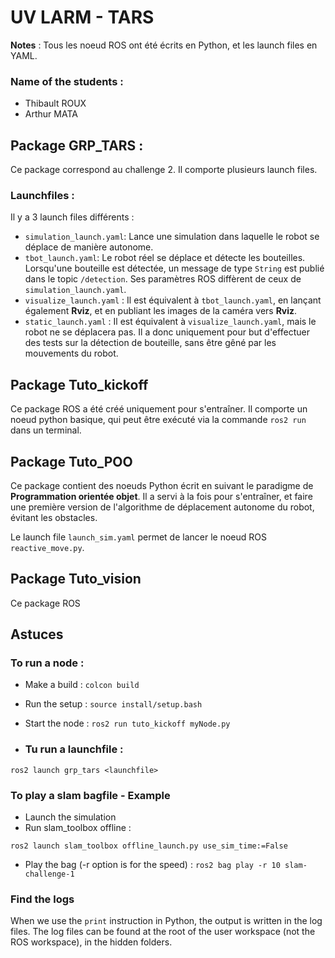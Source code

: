 # UV LARM - TARS

**Notes** : Tous les noeud ROS ont été écrits en Python, et les launch files en YAML.

### Name of the students :

- Thibault ROUX
- Arthur MATA

## Package GRP_TARS :

Ce package correspond au challenge 2. Il comporte plusieurs launch files.

### Launchfiles :

Il y a 3 launch files différents :

- `simulation_launch.yaml`: Lance une simulation dans laquelle le robot se déplace de manière autonome.
- `tbot_launch.yaml`: Le robot réel se déplace et détecte les bouteilles. Lorsqu'une bouteille est détectée, un message de type `String` est publié dans le topic `/detection`. Ses paramètres ROS diffèrent de ceux de `simulation_launch.yaml`.
- `visualize_launch.yaml` : Il est équivalent à `tbot_launch.yaml`, en lançant également **Rviz**, et en publiant les images de la caméra vers **Rviz**.
- `static_launch.yaml` : Il est équivalent à `visualize_launch.yaml`, mais le robot ne se déplacera pas. Il a donc uniquement pour but d'effectuer des tests sur la détection de bouteille, sans être gêné par les mouvements du robot.

## Package Tuto_kickoff

Ce package ROS a été créé uniquement pour s'entraîner. Il comporte un noeud python basique, qui peut être exécuté via la commande `ros2 run` dans un terminal.

## Package Tuto_POO

Ce package contient des noeuds Python écrit en suivant le paradigme de **Programmation orientée objet**. Il a servi à la fois pour s'entraîner, et faire une première version de l'algorithme de déplacement autonome du robot, évitant les obstacles.

Le launch file `launch_sim.yaml` permet de lancer le noeud ROS `reactive_move.py`.

## Package Tuto_vision



Ce package ROS 

## Astuces

### To run a node :

- Make a build : `colcon build`
- Run the setup : `source install/setup.bash`
- Start the node : `ros2 run tuto_kickoff myNode.py`

- ### Tu run a launchfile :
```
ros2 launch grp_tars <launchfile>
```

### To play a slam bagfile - Example

- Launch the simulation
- Run slam_toolbox offline :
```
ros2 launch slam_toolbox offline_launch.py use_sim_time:=False
```
- Play the bag (-r option is for the speed) : `ros2 bag play -r 10 slam-challenge-1`

### Find the logs

When we use the `print` instruction in Python, the output is written in the log files.
The log files can be found at the root of the user workspace (not the ROS workspace), in the hidden folders.
